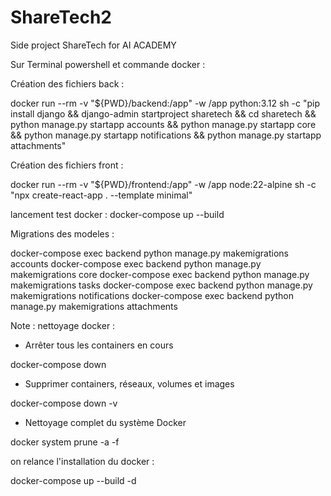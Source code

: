# ShareTech2

Side project ShareTech for AI ACADEMY

Sur Terminal powershell et commande docker :

Création des fichiers back :

docker run --rm -v "${PWD}/backend:/app" -w /app python:3.12 sh -c "pip install django && django-admin startproject sharetech && cd sharetech && python manage.py startapp accounts && python manage.py startapp core && python manage.py startapp notifications && python manage.py startapp attachments"

Création des fichiers front :

docker run --rm -v "${PWD}/frontend:/app" -w /app node:22-alpine sh -c "npx create-react-app . --template minimal"


lancement test docker : 
docker-compose up --build


Migrations des modeles : 

docker-compose exec backend python manage.py makemigrations accounts
docker-compose exec backend python manage.py makemigrations core
docker-compose exec backend python manage.py makemigrations tasks
docker-compose exec backend python manage.py makemigrations notifications
docker-compose exec backend python manage.py makemigrations attachments



Note : nettoyage docker :

- Arrêter tous les containers en cours

docker-compose down

- Supprimer containers, réseaux, volumes et images

docker-compose down -v

- Nettoyage complet du système Docker

docker system prune -a -f


on relance l'installation du docker :  

docker-compose up --build -d